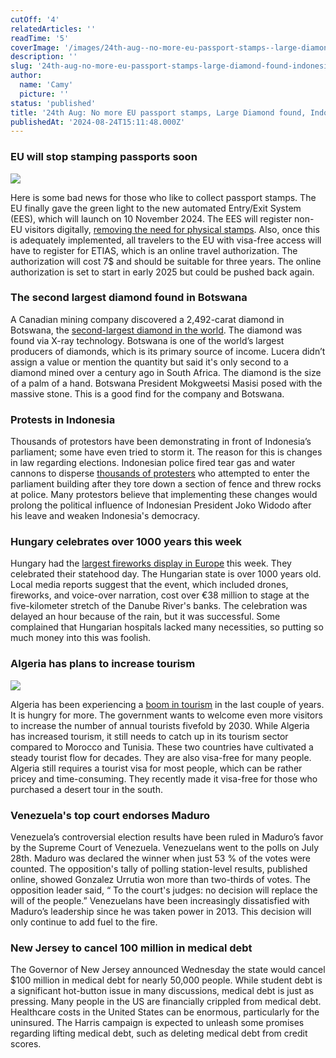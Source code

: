 ```yaml
---
cutOff: '4'
relatedArticles: ''
readTime: '5'
coverImage: '/images/24th-aug--no-more-eu-passport-stamps--large-diamond-found--indonesia-protests-QwOT.webp'
description: ''
slug: '24th-aug-no-more-eu-passport-stamps-large-diamond-found-indonesia-protests'
author:
  name: 'Camy'
  picture: ''
status: 'published'
title: '24th Aug: No more EU passport stamps, Large Diamond found, Indonesia protests'
publishedAt: '2024-08-24T15:11:48.000Z'
---
```


### EU will stop stamping passports soon

![](/images/24th-aug--no-more-eu-passport-stamps--large-diamond-found--indonesia-protests-I3MT.webp)

Here is some bad news for those who like to collect passport stamps. The EU finally gave the green light to the new automated Entry/Exit System (EES), which will launch on 10 November 2024. The EES will register non-EU visitors digitally, [removing the need for physical stamps](https://www.euronews.com/travel/2024/08/22/end-of-an-era-for-passport-stamps-new-eu-entry-system-will-register-travellers-digitally). Also, once this is adequately implemented, all travelers to the EU with visa-free access will have to register for ETIAS, which is an online travel authorization. The authorization will cost 7$ and should be suitable for three years. The online authorization is set to start in early 2025 but could be pushed back again.

### The second largest diamond found in Botswana

A Canadian mining company discovered a 2,492-carat diamond in Botswana, the [second-largest diamond in the world](https://www.aljazeera.com/news/2024/8/22/worlds-second-largest-diamond-found-in-botswana). The diamond was found via X-ray technology. Botswana is one of the world’s largest producers of diamonds, which is its primary source of income. Lucera didn’t assign a value or mention the quantity but said it's only second to a diamond mined over a century ago in South Africa. The diamond is the size of a palm of a hand. Botswana President Mokgweetsi Masisi posed with the massive stone. This is a good find for the company and Botswana.

### Protests in Indonesia

Thousands of protestors have been demonstrating in front of Indonesia’s parliament; some have even tried to storm it. The reason for this is changes in law regarding elections. Indonesian police fired tear gas and water cannons to disperse [thousands of protesters](https://apnews.com/article/indonesia-protest-jokowi-widodo-345949895cc83bd18abcd90f2d1a9715) who attempted to enter the parliament building after they tore down a section of fence and threw rocks at police. Many protestors believe that implementing these changes would prolong the political influence of Indonesian President Joko Widodo after his leave and weaken Indonesia's democracy.

### Hungary celebrates over 1000 years this week

Hungary had the [largest fireworks display in Europe](https://www.euronews.com/2024/08/21/europes-largest-fireworks-display-goes-off-with-a-bang-in-hungary) this week. They celebrated their statehood day. The Hungarian state is over 1000 years old. Local media reports suggest that the event, which included drones, fireworks, and voice-over narration, cost over €38 million to stage at the five-kilometer stretch of the Danube River's banks. The celebration was delayed an hour because of the rain, but it was successful. Some complained that Hungarian hospitals lacked many necessities, so putting so much money into this was foolish.

### Algeria has plans to increase tourism

![](/images/56b--1--k1Nz.webp)

Algeria has been experiencing a [boom in tourism](https://www.africanews.com/2024/08/22/as-algeria-opens-its-doors-to-more-visitors-its-tourism-sector-is-rapidly-expanding-to-hos/) in the last couple of years. It is hungry for more. The government wants to welcome even more visitors to increase the number of annual tourists fivefold by 2030. While Algeria has increased tourism, it still needs to catch up in its tourism sector compared to Morocco and Tunisia. These two countries have cultivated a steady tourist flow for decades. They are also visa-free for many people. Algeria still requires a tourist visa for most people, which can be rather pricey and time-consuming. They recently made it visa-free for those who purchased a desert tour in the south.

### Venezuela's top court endorses Maduro

Venezuela’s controversial election results have been ruled in Maduro’s favor by the Supreme Court of Venezuela. Venezuelans went to the polls on July 28th. Maduro was declared the winner when just 53 % of the votes were counted. The opposition's tally of polling station-level results, published online, showed Gonzalez Urrutia won more than two-thirds of votes. The opposition leader said, “ To the court's judges: no decision will replace the will of the people.” Venezuelans have been increasingly dissatisfied with Maduro’s leadership since he was taken power in 2013. This decision will only continue to add fuel to the fire.

### New Jersey to cancel 100 million in medical debt

The Governor of New Jersey announced Wednesday the state would cancel $100 million in medical debt for nearly 50,000 people. While student debt is a significant hot-button issue in many discussions, medical debt is just as pressing. Many people in the US are financially crippled from medical debt. Healthcare costs in the United States can be enormous, particularly for the uninsured. The Harris campaign is expected to unleash some promises regarding lifting medical debt, such as deleting medical debt from credit scores.